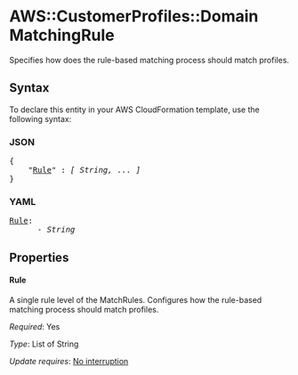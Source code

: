 # AWS::CustomerProfiles::Domain MatchingRule

Specifies how does the rule-based matching process should match profiles.

## Syntax

To declare this entity in your AWS CloudFormation template, use the following syntax:

### JSON

<pre>
{
    "<a href="#rule" title="Rule">Rule</a>" : <i>[ String, ... ]</i>
}
</pre>

### YAML

<pre>
<a href="#rule" title="Rule">Rule</a>: <i>
      - String</i>
</pre>

## Properties

#### Rule

A single rule level of the MatchRules. Configures how the rule-based matching process should match profiles.

_Required_: Yes

_Type_: List of String

_Update requires_: [No interruption](https://docs.aws.amazon.com/AWSCloudFormation/latest/UserGuide/using-cfn-updating-stacks-update-behaviors.html#update-no-interrupt)
